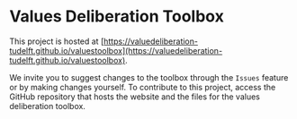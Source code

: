 # Values Deliberation Toolbox

This project is hosted at [https://valuedeliberation-tudelft.github.io/valuestoolbox](https://valuedeliberation-tudelft.github.io/valuestoolbox).

We invite you to suggest changes to the toolbox through the `Issues` feature or by making changes yourself. To contribute to this project, access the GitHub repository that hosts the website and the files for the values deliberation toolbox.
